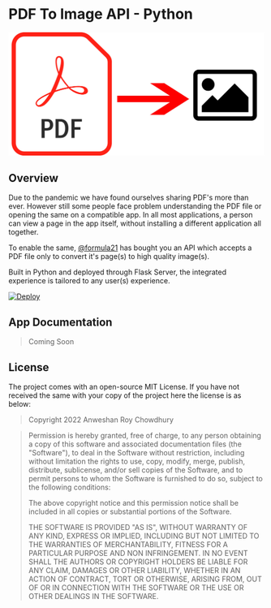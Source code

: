 # PDF To Image API - Python

![Image Icon showing PDF to Image](images/convert.jpg "PDF to Image Banner")


## Overview

Due to the pandemic we have found ourselves sharing PDF's more than ever. However still some people face problem understanding the PDF file or opening the same on a compatible app. In all most applications, a person can view a page in the app itself, without installing a different application all together.   

To enable the same, [@formula21](https://formula21.github.io) has bought you an API which accepts a PDF file only to convert it's page(s) to high quality image(s).

Built in Python and deployed through Flask Server, the integrated experience is tailored to any user(s) experience.

[![Deploy](https://www.herokucdn.com/deploy/button.svg)](https://heroku.com/deploy?template=https://github.com/formula21/pdf-to-image-api/tree/main)

## App Documentation

> Coming Soon


## License
The project comes with an open-source MIT License. If you have not received the same with your copy of the project here the license is as below:

> Copyright 2022 Anweshan Roy Chowdhury

> Permission is hereby granted, free of charge, to any person obtaining a copy of this software and associated documentation files (the "Software"), to deal in the Software without restriction, including without limitation the rights to use, copy, modify, merge, publish, distribute, sublicense, and/or sell copies of the Software, and to permit persons to whom the Software is furnished to do so, subject to the following conditions:
> 
> The above copyright notice and this permission notice shall be included in all copies or substantial portions of the Software.
>
> THE SOFTWARE IS PROVIDED "AS IS", WITHOUT WARRANTY OF ANY KIND, EXPRESS OR IMPLIED, INCLUDING BUT NOT LIMITED TO THE WARRANTIES OF MERCHANTABILITY, FITNESS FOR A PARTICULAR PURPOSE AND NON INFRINGEMENT. IN NO EVENT SHALL THE AUTHORS OR COPYRIGHT HOLDERS BE LIABLE FOR ANY CLAIM, DAMAGES OR OTHER LIABILITY, WHETHER IN AN ACTION OF CONTRACT, TORT OR OTHERWISE, ARISING FROM, OUT OF OR IN CONNECTION WITH THE SOFTWARE OR THE USE OR OTHER DEALINGS IN THE SOFTWARE.